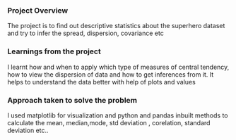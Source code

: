 ### Project Overview

 The project is to find out descriptive statistics about the superhero dataset and try to infer the spread, dispersion, covariance etc


### Learnings from the project

 I learnt how and when to apply which type of measures of central tendency, how to view the dispersion of data and how to get inferences from it.
It helps to understand the data better with help of plots and values


### Approach taken to solve the problem

 I used matplotlib for visualization and python and pandas inbuilt methods to calculate the mean, median,mode, std deviation , corelation, standard deviation etc..


